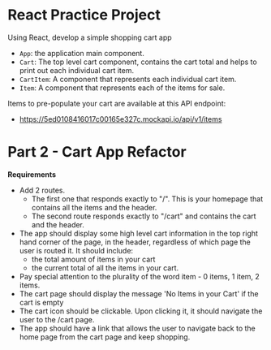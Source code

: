 # React Practice Project
Using React, develop a simple shopping cart app
* `App`: the application main component.
* `Cart`: The top level cart component, contains the cart total and helps to print out each individual cart item.
* `CartItem`: A component that represents each individual cart item.
* `Item`: A component that represents each of the items for sale.

Items to pre-populate your cart are available at this API endpoint:
* https://5ed0108416017c00165e327c.mockapi.io/api/v1/items

# Part 2 - Cart App Refactor
**Requirements**
* Add 2 routes.
   * The first one that responds exactly to "/". This is your homepage that contains all the items and the header.
   * The second route responds exactly to "/cart" and contains the cart and the header.
* The app should display some high level cart information in the top right hand corner of the page, in the header, regardless of which page the user is routed it. It should include:
   * the total amount of items in your cart
   * the current total of all the items in your cart.
* Pay special attention to the plurality of the word item - 0 items, 1 item, 2 items.
* The cart page should display the message 'No Items in your Cart' if the cart is empty
* The cart icon should be clickable. Upon clicking it, it should navigate the user to the /cart page.
* The app should have a link that allows the user to navigate back to the home page from the cart page and keep shopping.
